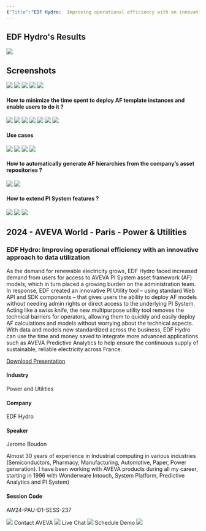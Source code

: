 ```yaml
---
{"Title":"EDF Hydro:  Improving operational efficiency with an innovative approach to data utilization","Year":2024,"Industry":"Power and Utilities","URL":"https://www.aveva.com/en/perspectives/presentations/2024/edf-hydro---improving-operational-efficiency-with-an-innovative-approach-to-data-utilization/","PDF":"https://cdn.mediavalet.com/eunl/content/LpprEkyX9E6p0iA5zAVHwQ/09wfN3PMuUKB_vJh3Lzv_g/Original/EDF%20Hydro%3A%20%20Improving%20operational%20efficiency%20with%20an%20innovative%20approach%20to%20data%20utilization.pdf","Company":"EDF Hydro","Keywords":null,"dg-publish":true,"permalink":"/aveva/customer-stories/2024/2024-edf-hydro-improving-operational-efficiency-with-an-innovative-approach-to-data-utilization/","dgPassFrontmatter":true}
---
```


## EDF Hydro's Results
![](https://i.imgur.com/TldSqNF.png)

## Screenshots
![](https://i.imgur.com/duPrvWz.png)
![](https://i.imgur.com/jvNrQPc.png)
![](https://i.imgur.com/KBkMVJU.png)
![](https://i.imgur.com/mZI4HZo.png)
![](https://i.imgur.com/9e7FUnq.png)

#### How to minimize the time spent to deploy AF template instances and enable users to do it ?
![](https://i.imgur.com/ydFqJdY.png)
![](https://i.imgur.com/w703Sva.png)
![](https://i.imgur.com/NnPH0H8.png)
![](https://i.imgur.com/yTwoAac.png)
![](https://i.imgur.com/OvER3hX.png)
![](https://i.imgur.com/1u5xlhO.png)
![](https://i.imgur.com/vgcLFr2.png)

#### Use cases
![](https://i.imgur.com/ybejmie.png)
![](https://i.imgur.com/e3oACEW.png)
![](https://i.imgur.com/XLDq34C.png)
![](https://i.imgur.com/necNNFJ.png)

#### How to automatically generate AF hierarchies from the company’s asset repositories ?
![](https://i.imgur.com/VbmVIrF.png)
![](https://i.imgur.com/7J9ko5e.png)

#### How to extend PI System features ?
![](https://i.imgur.com/ip4XVtV.png)
![](https://i.imgur.com/NmvRbAZ.png)
![](https://i.imgur.com/utMsd3q.png)

## 2024 - AVEVA World - Paris - Power & Utilities

### EDF Hydro: Improving operational efficiency with an innovative approach to data utilization

As the demand for renewable electricity grows, EDF Hydro faced increased demand from users for access to AVEVA PI System asset framework (AF) models, which in turn placed a growing burden on the administration team. In response, EDF created an innovative PI Utility tool – using standard Web API and SDK components – that gives users the ability to deploy AF models without needing admin rights or direct access to the underlying PI System. Acting like a swiss knife, the new multipurpose utility tool removes the technical barriers for operators, allowing them to quickly and easily deploy AF calculations and models without worrying about the technical aspects. With data and models now standardized across the business, EDF Hydro can use the time and money saved to integrate more advanced applications such as AVEVA Predictive Analytics to help ensure the continuous supply of sustainable, reliable electricity across France.

[Download Presentation](https://cdn.mediavalet.com/eunl/content/LpprEkyX9E6p0iA5zAVHwQ/09wfN3PMuUKB_vJh3Lzv_g/Original/EDF%20Hydro%3A%20%20Improving%20operational%20efficiency%20with%20an%20innovative%20approach%20to%20data%20utilization.pdf)

#### Industry

Power and Utilities

#### Company

EDF Hydro

#### Speaker

Jerome Boudon

Almost 30 years of experience in Industrial computing in various industries (Semiconductors, Pharmacy, Manufacturing, Automotive, Paper, Power generation). I have been working with AVEVA products during all my career, starting in 1996 with Wonderware Intouch, System Platform, Predictive Analytics and PI System)

#### Session Code

AW24-PAU-D1-SESS-237

![](https://www.aveva.com/content/dam/aveva/images/icons/contact/ContactAVEVA.svg) Contact AVEVA ![](https://www.aveva.com/content/dam/aveva/images/icons/contact/Livechat.svg) Live Chat ![](https://www.aveva.com/content/dam/aveva/images/icons/contact/ScheduleDemo.svg) Schedule Demo ![](https://id.rlcdn.com/464526.gif)
